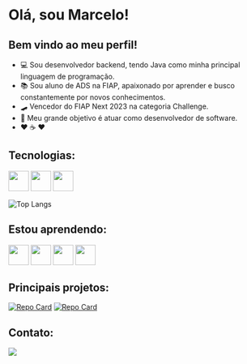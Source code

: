 # Olá, sou Marcelo!
## Bem vindo ao meu perfil!

- :computer: Sou desenvolvedor backend, tendo Java como minha principal linguagem de programação. 
- :books: Sou aluno de ADS na FIAP, apaixonado por aprender e busco constantemente por novos conhecimentos.
-  🛹 Vencedor do FIAP Next 2023 na categoria Challenge.
- :dart: Meu grande objetivo é atuar como desenvolvedor de software.
- :hearts: :coffee: :hearts:

## Tecnologias:

<img src="https://cdn.jsdelivr.net/gh/devicons/devicon/icons/java/java-original.svg" width="40" heigth="40"/> <img src="https://cdn.jsdelivr.net/gh/devicons/devicon/icons/python/python-original.svg" width="40" heigth="40"/> 
<img src="https://cdn.jsdelivr.net/gh/devicons/devicon@latest/icons/azuresqldatabase/azuresqldatabase-original.svg" width="40" height="40"/>

![Top Langs](https://github-readme-stats-git-masterrstaa-rickstaa.vercel.app/api/top-langs/?username=marcelohlp&layout=compact&bg_color=000&border_color=30A3DC&title_color=E94D5F&text_color=FFF)

## Estou aprendendo:

<img src="https://cdn.jsdelivr.net/gh/devicons/devicon/icons/spring/spring-original.svg" width="40" heigth="40"/> <img src="https://cdn.jsdelivr.net/gh/devicons/devicon@latest/icons/junit/junit-original.svg" width="40" heigth="40"/> 
<img src="https://cdn.jsdelivr.net/gh/devicons/devicon@latest/icons/hibernate/hibernate-original.svg" width="40" heigth="40"/>
<img src="https://cdn.jsdelivr.net/gh/devicons/devicon/icons/git/git-original.svg" width="40" heigth="40"/>

## Principais projetos: 

[![Repo Card](https://github-readme-stats.vercel.app/api/pin/?username=marcelohlp&repo=sevencows&bg_color=000&border_color=30A3DC&show_icons=true&icon_color=30A3DC&title_color=E94D5F&text_color=FFF)](https://github.com/SEUUSERNAME/SEUREPOSITORIO)
[![Repo Card](https://github-readme-stats.vercel.app/api/pin/?username=marcelohlp&repo=waste-management-system&bg_color=000&border_color=30A3DC&show_icons=true&icon_color=30A3DC&title_color=E94D5F&text_color=FFF)](https://github.com/SEUUSERNAME/SEUREPOSITORIO)
          
## Contato:

<div>
  <a href="https://www.linkedin.com/in/marcelo-hpaschoal/"><img loading="lazy" src="https://img.shields.io/badge/-LinkedIn-%230077B5?style=for-the-badge&logo=linkedin&logoColor=white" target="_blank"></a>
</div>
